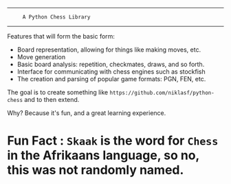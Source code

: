 
******************************************
         A Python Chess Library
******************************************

Features that will form the basic form:
 - Board representation, allowing for things like making moves, etc.
 - Move generation
 - Basic board analysis: repetition, checkmates, draws, and so forth.
 - Interface for communicating with chess engines such as stockfish
 - The creation and parsing of popular game formats: PGN, FEN, etc.
 
The goal is to create something like `https://github.com/niklasf/python-chess` and to then extend.

Why? Because it's fun, and a great learning experience.

# Fun Fact : `Skaak` is the word for `Chess` in the Afrikaans language, so no, this was not randomly named.
